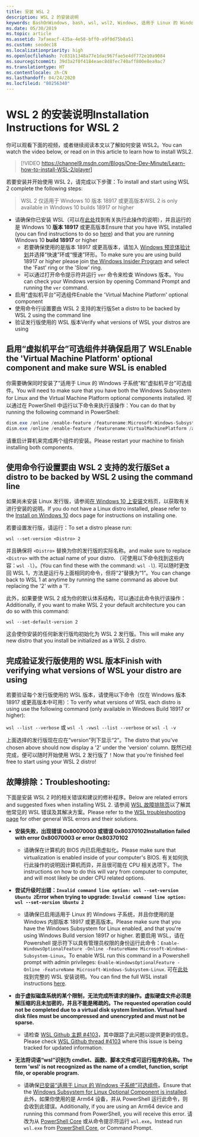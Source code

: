 ```yaml
---
title: 安装 WSL 2
description: WSL 2 的安装说明
keywords: BashOnWindows, bash, wsl, wsl2, Windows, 适用于 Linux 的 Windows 子系统, windowssubsystem, ubuntu, debian, suse, Windows 10, 安装
ms.date: 05/30/2019
ms.topic: article
ms.assetid: 7afaeacf-435a-4e58-bff0-a9f0d75b8a51
ms.custom: seodec18
ms.localizationpriority: high
ms.openlocfilehash: 7c031b1348a77e1dac967fae5e4df772e10a9084
ms.sourcegitcommit: 39d3a2f0f4184eaec8d8fec740aff800e8ea9ac7
ms.translationtype: HT
ms.contentlocale: zh-CN
ms.lasthandoff: 04/24/2020
ms.locfileid: "80256340"
---
```

# <a name="installation-instructions-for-wsl-2"></a><span data-ttu-id="cd78b-104">WSL 2 的安装说明</span><span class="sxs-lookup"><span data-stu-id="cd78b-104">Installation Instructions for WSL 2</span></span>

<span data-ttu-id="cd78b-105">你可以观看下面的视频，或者继续阅读本文以了解如何安装 WSL2。</span><span class="sxs-lookup"><span data-stu-id="cd78b-105">You can watch the video below, or read on in this article to learn how to install WSL2.</span></span> 

> [!VIDEO https://channel9.msdn.com/Blogs/One-Dev-Minute/Learn-how-to-install-WSL-2/player]

<span data-ttu-id="cd78b-106">若要安装并开始使用 WSL 2，请完成以下步骤：</span><span class="sxs-lookup"><span data-stu-id="cd78b-106">To install and start using WSL 2 complete the following steps:</span></span>

> <span data-ttu-id="cd78b-107">WSL 2 仅适用于 Windows 10 版本 18917 或更高版本</span><span class="sxs-lookup"><span data-stu-id="cd78b-107">WSL 2 is only available in Windows 10 builds 18917 or higher</span></span>

- <span data-ttu-id="cd78b-108">请确保你已安装 WSL（可以在[此处](./install-win10.md)找到有关执行此操作的说明），并且运行的是 Windows 10 **版本 18917** 或更高版本</span><span class="sxs-lookup"><span data-stu-id="cd78b-108">Ensure that you have WSL installed (you can find instructions to do so [here](./install-win10.md)) and that you are running Windows 10 **build 18917** or higher</span></span>
   - <span data-ttu-id="cd78b-109">若要确保使用的是版本 18917 或更高版本，请加入 [Windows 预览体验计划](https://insider.windows.com/en-us/)并选择“快速”环或“慢速”环形。</span><span class="sxs-lookup"><span data-stu-id="cd78b-109">To make sure you are using build 18917 or higher please join [the Windows Insider Program](https://insider.windows.com/en-us/) and select the 'Fast' ring or the 'Slow' ring.</span></span> 
   - <span data-ttu-id="cd78b-110">可以通过打开命令提示符并运行 `ver` 命令来检查 Windows 版本。</span><span class="sxs-lookup"><span data-stu-id="cd78b-110">You can check your Windows version by opening Command Prompt and running the `ver` command.</span></span>
- <span data-ttu-id="cd78b-111">启用“虚拟机平台”可选组件</span><span class="sxs-lookup"><span data-stu-id="cd78b-111">Enable the 'Virtual Machine Platform' optional component</span></span>
- <span data-ttu-id="cd78b-112">使用命令行设置要由 WSL 2 支持的发行版</span><span class="sxs-lookup"><span data-stu-id="cd78b-112">Set a distro to be backed by WSL 2 using the command line</span></span>
- <span data-ttu-id="cd78b-113">验证发行版使用的 WSL 版本</span><span class="sxs-lookup"><span data-stu-id="cd78b-113">Verify what versions of WSL your distros are using</span></span>

## <a name="enable-the-virtual-machine-platform-optional-component-and-make-sure-wsl-is-enabled"></a><span data-ttu-id="cd78b-114">启用“虚拟机平台”可选组件并确保启用了 WSL</span><span class="sxs-lookup"><span data-stu-id="cd78b-114">Enable the 'Virtual Machine Platform' optional component and make sure WSL is enabled</span></span>

<span data-ttu-id="cd78b-115">你需要确保同时安装了”适用于 Linux 的 Windows 子系统”和”虚拟机平台”可选组件。</span><span class="sxs-lookup"><span data-stu-id="cd78b-115">You will need to make sure that you have both the Windows Subsystem for Linux and the Virtual Machine Platform optional components installed.</span></span> <span data-ttu-id="cd78b-116">可以通过在 PowerShell 中运行以下命令来执行该操作：</span><span class="sxs-lookup"><span data-stu-id="cd78b-116">You can do that by running the following command in PowerShell:</span></span> 

```powershell
dism.exe /online /enable-feature /featurename:Microsoft-Windows-Subsystem-Linux /all /norestart
dism.exe /online /enable-feature /featurename:VirtualMachinePlatform /all /norestart
```

<span data-ttu-id="cd78b-117">请重启计算机来完成两个组件的安装。</span><span class="sxs-lookup"><span data-stu-id="cd78b-117">Please restart your machine to finish installing both components.</span></span>


## <a name="set-a-distro-to-be-backed-by-wsl-2-using-the-command-line"></a><span data-ttu-id="cd78b-118">使用命令行设置要由 WSL 2 支持的发行版</span><span class="sxs-lookup"><span data-stu-id="cd78b-118">Set a distro to be backed by WSL 2 using the command line</span></span>

<span data-ttu-id="cd78b-119">如果尚未安装 Linux 发行版，请参阅[在 Windows 10 上安装](./install-win10.md#install-your-linux-distribution-of-choice)文档页，以获取有关进行安装的说明。</span><span class="sxs-lookup"><span data-stu-id="cd78b-119">If you do not have a Linux distro installed, please refer to the [Install on Windows 10](./install-win10.md#install-your-linux-distribution-of-choice) docs page for instructions on installing one.</span></span> 

<span data-ttu-id="cd78b-120">若要设置发行版，请运行：</span><span class="sxs-lookup"><span data-stu-id="cd78b-120">To set a distro please run:</span></span> 

```
wsl --set-version <Distro> 2
```

<span data-ttu-id="cd78b-121">并且确保将 `<Distro>` 替换为你的发行版的实际名称。</span><span class="sxs-lookup"><span data-stu-id="cd78b-121">and make sure to replace `<Distro>` with the actual name of your distro.</span></span> <span data-ttu-id="cd78b-122">（可使用以下命令找到这些内容：`wsl -l`）。</span><span class="sxs-lookup"><span data-stu-id="cd78b-122">(You can find these with the command: `wsl -l`).</span></span> <span data-ttu-id="cd78b-123">可以随时更改回 WSL 1，方法是运行与上面相同的命令，但将“2”替换为“1”。</span><span class="sxs-lookup"><span data-stu-id="cd78b-123">You can change back to WSL 1 at anytime by running the same command as above but replacing the '2' with a '1'.</span></span>

<span data-ttu-id="cd78b-124">此外，如果要使 WSL 2 成为你的默认体系结构，可以通过此命令执行该操作：</span><span class="sxs-lookup"><span data-stu-id="cd78b-124">Additionally, if you want to make WSL 2 your default architecture you can do so with this command:</span></span>

```
wsl --set-default-version 2
```

<span data-ttu-id="cd78b-125">这会使你安装的任何新发行版均初始化为 WSL 2 发行版。</span><span class="sxs-lookup"><span data-stu-id="cd78b-125">This will make any new distro that you install be initialized as a WSL 2 distro.</span></span>

## <a name="finish-with-verifying-what-versions-of-wsl-your-distro-are-using"></a><span data-ttu-id="cd78b-126">完成验证发行版使用的 WSL 版本</span><span class="sxs-lookup"><span data-stu-id="cd78b-126">Finish with verifying what versions of WSL your distro are using</span></span>

<span data-ttu-id="cd78b-127">若要验证每个发行版使用的 WSL 版本，请使用以下命令（仅在 Windows 版本 18917 或更高版本中可用）：</span><span class="sxs-lookup"><span data-stu-id="cd78b-127">To verify what versions of WSL each distro is using use the following command (only available in Windows Build 18917 or higher):</span></span>

<span data-ttu-id="cd78b-128">`wsl --list --verbose` 或 `wsl -l -v`</span><span class="sxs-lookup"><span data-stu-id="cd78b-128">`wsl --list --verbose` or `wsl -l -v`</span></span>

<span data-ttu-id="cd78b-129">上面选择的发行版现在应在“version”列下显示“2”。</span><span class="sxs-lookup"><span data-stu-id="cd78b-129">The distro that you've chosen above should now display a '2' under the 'version' column.</span></span> <span data-ttu-id="cd78b-130">既然已经完成，便可以随时开始使用 WSL 2 发行版了！</span><span class="sxs-lookup"><span data-stu-id="cd78b-130">Now that you're finished feel free to start using your WSL 2 distro!</span></span> 

## <a name="troubleshooting"></a><span data-ttu-id="cd78b-131">故障排除：</span><span class="sxs-lookup"><span data-stu-id="cd78b-131">Troubleshooting:</span></span> 

<span data-ttu-id="cd78b-132">下面是安装 WSL 2 时的相关错误和建议的修补程序。</span><span class="sxs-lookup"><span data-stu-id="cd78b-132">Below are related errors and suggested fixes when installing WSL 2.</span></span> <span data-ttu-id="cd78b-133">请参阅 [WSL 故障排除页](troubleshooting.md)以了解其他常见的 WSL 错误及其解决方案。</span><span class="sxs-lookup"><span data-stu-id="cd78b-133">Please refer to the [WSL troubleshooting page](troubleshooting.md) for other general WSL errors and their solutions.</span></span>

* <span data-ttu-id="cd78b-134">**安装失败，出现错误 0x80070003 或错误 0x80370102**</span><span class="sxs-lookup"><span data-stu-id="cd78b-134">**Installation failed with error 0x80070003 or error 0x80370102**</span></span>
    * <span data-ttu-id="cd78b-135">请确保在计算机的 BIOS 内已启用虚拟化。</span><span class="sxs-lookup"><span data-stu-id="cd78b-135">Please make sure that virtualization is enabled inside of your computer's BIOS.</span></span> <span data-ttu-id="cd78b-136">有关如何执行此操作的说明因计算机而异，并且很可能在 CPU 相关选项下。</span><span class="sxs-lookup"><span data-stu-id="cd78b-136">The instructions on how to do this will vary from computer to computer, and will most likely be under CPU related options.</span></span>
   
* <span data-ttu-id="cd78b-137">**尝试升级时出错：`Invalid command line option: wsl --set-version Ubuntu 2`**</span><span class="sxs-lookup"><span data-stu-id="cd78b-137">**Error when trying to upgrade: `Invalid command line option: wsl --set-version Ubuntu 2`**</span></span>
    * <span data-ttu-id="cd78b-138">请确保已启用适用于 Linux 的 Windows 子系统，并且你使用的是 Windows 内部版本 18917 或更高版本。</span><span class="sxs-lookup"><span data-stu-id="cd78b-138">Please make sure that you have the Windows Subsystem for Linux enabled, and that you're using Windows Build version 18917 or higher.</span></span> <span data-ttu-id="cd78b-139">若要启用 WSL，请在 Powershell 提示符下以具有管理员权限的身份运行此命令：`Enable-WindowsOptionalFeature -Online -FeatureName Microsoft-Windows-Subsystem-Linux`。</span><span class="sxs-lookup"><span data-stu-id="cd78b-139">To enable WSL run this command in a Powershell prompt with admin privileges: `Enable-WindowsOptionalFeature -Online -FeatureName Microsoft-Windows-Subsystem-Linux`.</span></span> <span data-ttu-id="cd78b-140">可在[此处](./install-win10.md)找到完整的 WSL 安装说明。</span><span class="sxs-lookup"><span data-stu-id="cd78b-140">You can find the full WSL install instructions [here](./install-win10.md).</span></span>

* <span data-ttu-id="cd78b-141">**由于虚拟磁盘系统的某个限制，无法完成所请求的操作。虚拟硬盘文件必须是解压缩的且未加密的，并且不能是稀疏的。**</span><span class="sxs-lookup"><span data-stu-id="cd78b-141">**The requested operation could not be completed due to a virtual disk system limitation. Virtual hard disk files must be uncompressed and unencrypted and must not be sparse.**</span></span>
    * <span data-ttu-id="cd78b-142">请检查 [WSL Github 主题 #4103](https://github.com/microsoft/WSL/issues/4103)，其中跟踪了此问题以提供更新的信息。</span><span class="sxs-lookup"><span data-stu-id="cd78b-142">Please check [WSL Github thread #4103](https://github.com/microsoft/WSL/issues/4103) where this issue is being tracked for updated information.</span></span>

* <span data-ttu-id="cd78b-143">**无法将词语“wsl”识别为 cmdlet、函数、脚本文件或可运行程序的名称。**</span><span class="sxs-lookup"><span data-stu-id="cd78b-143">**The term 'wsl' is not recognized as the name of a cmdlet, function, script file, or operable program.**</span></span> 
    * <span data-ttu-id="cd78b-144">请确保[已安装“适用于 Linux 的 Windows 子系统”可选组件](./wsl2-install.md#enable-the-virtual-machine-platform-optional-component-and-make-sure-wsl-is-enabled)。</span><span class="sxs-lookup"><span data-stu-id="cd78b-144">Ensure that the [Windows Subsystem for Linux Optional Component is installed](./wsl2-install.md#enable-the-virtual-machine-platform-optional-component-and-make-sure-wsl-is-enabled).</span></span><br> <span data-ttu-id="cd78b-145">此外，如果你使用的是 Arm64 设备，并从 PowerShell 运行此命令，则会收到此错误。</span><span class="sxs-lookup"><span data-stu-id="cd78b-145">Additionally, if you are using an Arm64 device and running this command from PowerShell, you will receive this error.</span></span> <span data-ttu-id="cd78b-146">请改为从 [PowerShell Core](https://docs.microsoft.com/en-us/powershell/scripting/install/installing-powershell-core-on-windows?view=powershell-6) 或从命令提示符运行 `wsl.exe`。</span><span class="sxs-lookup"><span data-stu-id="cd78b-146">Instead run `wsl.exe` from [PowerShell Core](https://docs.microsoft.com/en-us/powershell/scripting/install/installing-powershell-core-on-windows?view=powershell-6), or Command Prompt.</span></span> 
